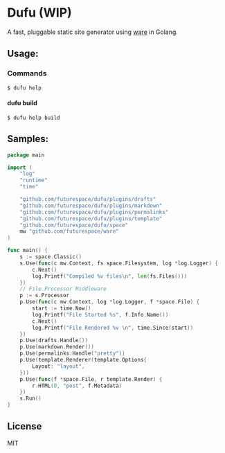 # Dufu (WIP)

A fast, pluggable static site generator using [ware][] in Golang.



## Usage:

### Commands

```
$ dufu help
```

#### dufu build
```
$ dufu help build
```


## Samples:

```go
package main

import (
	"log"
	"runtime"
	"time"

	"github.com/futurespace/dufu/plugins/drafts"
	"github.com/futurespace/dufu/plugins/markdown"
	"github.com/futurespace/dufu/plugins/permalinks"
	"github.com/futurespace/dufu/plugins/template"
	"github.com/futurespace/dufu/space"
	mw "github.com/futurespace/ware"
)

func main() {
	s := space.Classic()
	s.Use(func(c mw.Context, fs space.Filesystem, log *log.Logger) {
		c.Next()
		log.Printf("Compiled %v files\n", len(fs.Files()))
	})
	// File Processor Middleware
	p := s.Processor
	p.Use(func(c mw.Context, log *log.Logger, f *space.File) {
		start := time.Now()
		log.Printf("File Started %s", f.Info.Name())
		c.Next()
		log.Printf("File Rendered %v \n", time.Since(start))
	})
	p.Use(drafts.Handle())
	p.Use(markdown.Render())
	p.Use(permalinks.Handle("pretty"))
	p.Use(template.Renderer(template.Options{
		Layout: "layout",
	}))
	p.Use(func(f *space.File, r template.Render) {
		r.HTML(0, "post", f.Metadata)
	})
	s.Run()
}
```



## License

MIT

[ware]: https://github.com/futurespace/ware
